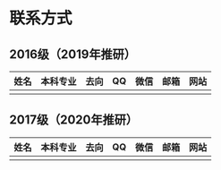 # 联系方式

<!-- 请按照姓名拼音排序 -->


## 2016级（2019年推研）

| 姓名 | 本科专业|去向 |  QQ  | 微信 | 邮箱 | 网站 |
| :--: | :-----:|:------: | :--: | :--: | :--: | :--: |
|      |        |        |      |      |      |      |


## 2017级（2020年推研）

| 姓名 | 本科专业|去向 |  QQ  | 微信 | 邮箱 | 网站 |
| :--: | :-----:|:------: | :--: | :--: | :--: | :--: |
|      |        |        |      |      |      |      |

